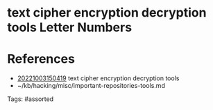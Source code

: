 # text cipher encryption decryption tools Letter Numbers

# References
- [20221003150419](/zet/20221003150419/) text cipher encryption decryption tools
- ~/kb/hacking/misc/important-repositories-tools.md

Tags:
    #assorted

